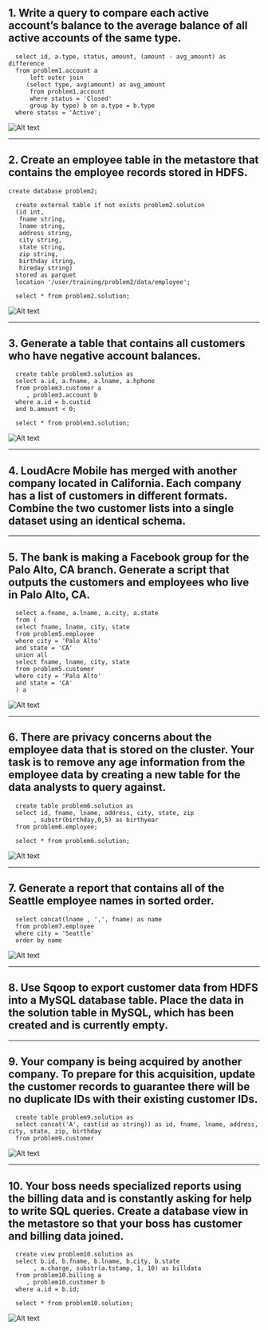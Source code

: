 ## 1. Write a query to compare each active account’s balance to the average balance of all active accounts of the same type.
```
  select id, a.type, status, amount, (amount - avg_amount) as difference
  from problem1.account a 
      left outer join 
     (select type, avg(amount) as avg_amount
      from problem1.account
      where status = 'Closed'
      group by type) b on a.type = b.type
  where status = 'Active';
```
![Alt text](/final_img/part2/final2_1.PNG)
* * *
## 2. Create an employee table in the metastore that contains the employee records stored in HDFS.
```
create database problem2;

  create external table if not exists problem2.solution
  (id int,
   fname string,
   lname string,
   address string,
   city string,
   state string,
   zip string,
   birthday string,
   hireday string)
  stored as parquet
  location '/user/training/problem2/data/employee';

  select * from problem2.solution;
```
![Alt text](/final_img/part2/final2_2.PNG)
* * *
## 3. Generate a table that contains all customers who have negative account balances.
```
  create table problem3.solution as
  select a.id, a.fname, a.lname, a.hphone
  from problem3.customer a
     , problem3.account b
  where a.id = b.custid
  and b.amount < 0;

  select * from problem3.solution;
```
![Alt text](/final_img/part2/final2_3.PNG)
* * *
## 4. LoudAcre Mobile has merged with another company located in California. Each company has a list of customers in different formats. Combine the two customer lists into a single dataset using an identical schema.
* * *
## 5. The bank is making a Facebook group for the Palo Alto, CA branch. Generate a script that outputs the customers and employees who live in Palo Alto, CA.
```
  select a.fname, a.lname, a.city, a.state
  from (
  select fname, lname, city, state
  from problem5.employee
  where city = 'Palo Alto'
  and state = 'CA'
  union all
  select fname, lname, city, state
  from problem5.customer
  where city = 'Palo Alto'
  and state = 'CA'
  ) a
```
![Alt text](/final_img/part2/final2_5.PNG)
* * *
## 6. There are privacy concerns about the employee data that is stored on the cluster. Your task is to remove any age information from the employee data by creating a new table for the data analysts  to query against.
```
  create table problem6.solution as
  select id, fname, lname, address, city, state, zip
       , substr(birthday,0,5) as birthyear
  from problem6.employee;

  select * from problem6.solution;
```
![Alt text](/final_img/part2/final2_6.PNG)
* * *
## 7. Generate a report that contains all of the Seattle employee names in sorted order.
```
  select concat(lname , ',', fname) as name
  from problem7.employee
  where city = 'Seattle'
  order by name
```
![Alt text](/final_img/part2/final2_7.PNG)
* * *
## 8. Use Sqoop to export customer data from HDFS into a MySQL database table. Place the data in the solution table in MySQL, which has been created and is currently empty.
* * *
## 9. Your company is being acquired by another company. To prepare for this acquisition, update the customer records to guarantee there will be no duplicate IDs with their existing customer IDs.
```
  create table problem9.solution as
  select concat('A', cast(id as string)) as id, fname, lname, address, city, state, zip, birthday
  from problem9.customer
```
![Alt text](/final_img/part2/final2_9.PNG)
* * *
## 10. Your boss needs specialized reports using the billing data and is constantly asking for help to write SQL queries. Create a database view in the metastore so that your boss has customer and billing data joined.
```
  create view problem10.solution as
  select b.id, b.fname, b.lname, b.city, b.state
       , a.charge, substr(a.tstamp, 1, 10) as billdata
  from problem10.billing a
     , problem10.customer b
  where a.id = b.id;

  select * from problem10.solution;
```
![Alt text](/final_img/part2/final2_10.PNG)
